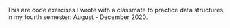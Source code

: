 This are code exercises I wrote with a classmate to practice data structures in my fourth semester: August - December 2020.

